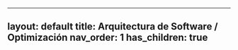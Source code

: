 
---
layout: default
title: Arquitectura de Software / Optimización
nav_order: 1
has_children: true
---
